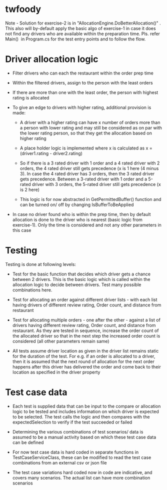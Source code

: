 # twfoody
Note - Solution for exercise-2 is in "AllocationEngine.DoBetterAllocation()" . This also will by-default apply the basic algo of exercise-1 in case it does not find any drivers who are available within the preparation time. Pls. refer Main()  in Program.cs for the test entry points and to follow the flow.   

# Driver allocation logic
- Filter drivers who can each the restaurant within the order prep time

- Within the filtered drivers, assign to the person with the least orders

- If there are more than one with the least order, the person with highest rating is allocated

- To give an edge to drivers with higher rating, additional provision is made:

  - A driver with a higher rating can have x number of orders more than a person with lower rating and may still be considered as on par with the lower rating person, so that they get the allocation based on higher rating 

  - A place holder logic is implemented where x is calculated as x = (driver1.rating - driver2.rating)

  - So if there is a 3 rated driver with 1 order and a 4 rated driver with 2 orders, the 4 rated driver still gets precedence (x is 1 here (4 minus 3). In case the 4 rated driver has 3 orders, then the 3 rated driver gets precedence. Between a 3-rated driver with 1 order and a 5-rated driver with 3 orders, the 5-rated driver still gets precedence (x is 2 here)  

  - This logic is for now abstracted in GetPermittedBuffer() function and can be turned on/ off by changing IsBufferToBeApplied

- In case no driver found who is within the prep time, then by default allocation is done to the driver who is nearest (basic logic from exercise-1). Only the time is considered and not any other parameters in this case 

# Testing

Testing is done at following levels:
- Test for the basic function that decides which driver gets a chance between 2 drivers. This is the basic logic which is called within the allocation logic to decide between drivers. Test many possible combinations here. 

- Test for allocating an order against different driver lists - with each list having drivers of different review rating, Order count, and distance from restaurant

- Test for allocating multiple orders - one after the other - against a list of drivers having different review rating, Order count, and distance from restaurant. As they are tested in sequence, increase the order count of the allocated driver so that in the next step the increased order count is considered (all other parameters remain same)

- All tests assume driver location as given in the driver list remains static for the duration of the test. For e.g. if an order is allocated to a driver, then it is assumed that the next round of allocation for the next order happens after this driver has delivered the order and come back to their location as specified in the driver property  


# Test case data
- Each test is supplied data that can be input to the compare or allocation logic to be tested and includes information on which driver is expected to be selected. The test calls the logic and then compares with the expectedSelection to verify if the test succeeded or failed

- Determining the various combinations of test scenarios/ data is assumed to be a manual activity based on which these test case data can be defined

- For now test case data is hard coded in separate functions in TestCaseServiceClass, these can be modified to read the test case combinations from an external csv or json file

- The test case variations hard coded now in code are indicative, and covers many scenarios. The actual list can have more combination scenarios
